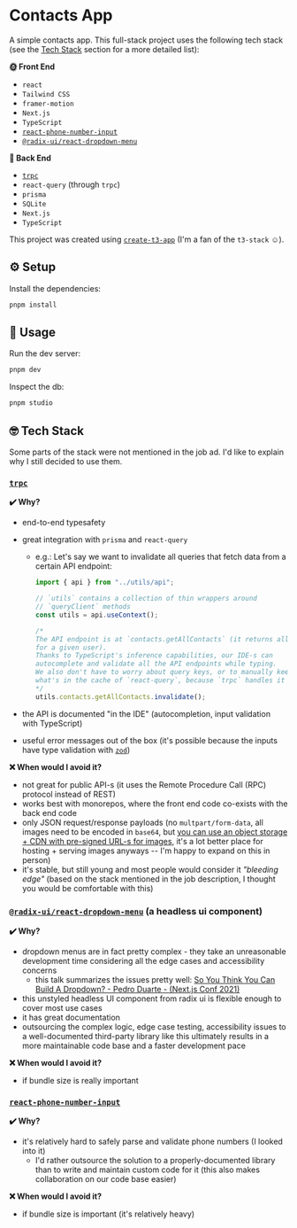 # Contacts App

A simple contacts app. This full-stack project uses the following tech stack (see the [Tech Stack](#nerd_face-tech-stack) section for a more detailed list):

**:sun_with_face: Front End**

- `react`
- `Tailwind CSS`
- `framer-motion`
- `Next.js`
- `TypeScript`
- [`react-phone-number-input`](#react-phone-number-input)
- [`@radix-ui/react-dropdown-menu`](#radix-uireact-dropdown-menu-a-headless-ui-component)

**:first_quarter_moon_with_face: Back End**

- [`trpc`](#trpc)
- `react-query` (through `trpc`)
- `prisma`
- `SQLite`
- `Next.js`
- `TypeScript`

This project was created using [`create-t3-app`](https://create.t3.gg/) (I'm a fan of the `t3-stack` :relaxed:).

## :gear: Setup

Install the dependencies:

```bash
pnpm install
```

## :bookmark_tabs: Usage

Run the dev server:

```bash
pnpm dev
```

Inspect the db:

```bash
pnpm studio
```

## :nerd_face: Tech Stack

Some parts of the stack were not mentioned in the job ad. I'd like to explain why I still decided to use them.

### [`trpc`](https://trpc.io)

**:heavy_check_mark: Why?**

- end-to-end typesafety
- great integration with `prisma` and `react-query`

  - e.g.: Let's say we want to invalidate all queries that fetch data from a certain API endpoint:

    ```typescript
    import { api } from "../utils/api";

    // `utils` contains a collection of thin wrappers around
    // `queryClient` methods
    const utils = api.useContext();

    /*
    The API endpoint is at `contacts.getAllContacts` (it returns all the contacts
    for a given user).
    Thanks to TypeScript's inference capabilities, our IDE-s can
    autocomplete and validate all the API endpoints while typing.
    We also don't have to worry about query keys, or to manually keep track
    what's in the cache of `react-query`, because `trpc` handles it all.
    */
    utils.contacts.getAllContacts.invalidate();
    ```

- the API is documented "in the IDE" (autocompletion, input validation with TypeScript)
- useful error messages out of the box (it's possible because the inputs have type validation with [`zod`](https://zod.dev/))

**:x: When would I avoid it?**

- not great for public API-s (it uses the Remote Procedure Call (RPC) protocol instead of REST)
- works best with monorepos, where the front end code co-exists with the back end code
- only JSON request/response payloads (no `multpart/form-data`, all images need to be encoded in `base64`, but [you can use an object storage + CDN with pre-signed URL-s for images](https://github.com/trpc/trpc/issues/1401#issuecomment-1047215657), it's a lot better place for hosting + serving images anyways -- I'm happy to expand on this in person)
- it's stable, but still young and most people would consider it _"bleeding edge"_ (based on the stack mentioned in the job description, I thought you would be comfortable with this)

### [`@radix-ui/react-dropdown-menu`](https://www.radix-ui.com/docs/primitives/components/dropdown-menu) (a headless ui component)

**:heavy_check_mark: Why?**

- dropdown menus are in fact pretty complex - they take an unreasonable development time considering all the edge cases and accessibility concerns
  - this talk summarizes the issues pretty well: [So You Think You Can Build A Dropdown? - Pedro Duarte - (Next.js Conf 2021)](https://www.youtube.com/watch?v=pcMYcjtWwVI&t=591s)
- this unstyled headless UI component from radix ui is flexible enough to cover most use cases
- it has great documentation
- outsourcing the complex logic, edge case testing, accessibility issues to a well-documented third-party library like this ultimately results in a more maintainable code base and a faster development pace

**:x: When would I avoid it?**

- if bundle size is really important

### [`react-phone-number-input`](https://catamphetamine.gitlab.io/react-phone-number-input/)

**:heavy_check_mark: Why?**

- it's relatively hard to safely parse and validate phone numbers (I looked into it)
  - I'd rather outsource the solution to a properly-documented library than to write and maintain custom code for it (this also makes collaboration on our code base easier)

**:x: When would I avoid it?**

- if bundle size is important (it's relatively heavy)
